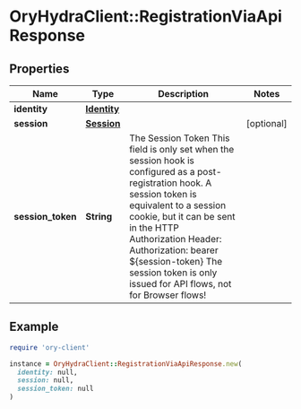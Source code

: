 # OryHydraClient::RegistrationViaApiResponse

## Properties

| Name | Type | Description | Notes |
| ---- | ---- | ----------- | ----- |
| **identity** | [**Identity**](Identity.md) |  |  |
| **session** | [**Session**](Session.md) |  | [optional] |
| **session_token** | **String** | The Session Token  This field is only set when the session hook is configured as a post-registration hook.  A session token is equivalent to a session cookie, but it can be sent in the HTTP Authorization Header:  Authorization: bearer ${session-token}  The session token is only issued for API flows, not for Browser flows! |  |

## Example

```ruby
require 'ory-client'

instance = OryHydraClient::RegistrationViaApiResponse.new(
  identity: null,
  session: null,
  session_token: null
)
```

